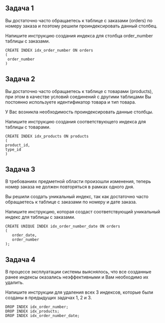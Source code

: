## Задача 1

Вы достаточно часто обращаетесь к таблице с заказами (orders) по номеру заказа и поэтому решили проиндексировать данный столбец.

Напишите инструкцию создания индекса для столбца order_number таблицы с заказами.

``` 
CREATE INDEX idx_order_number ON orders
(
 order_number
)
```

## Задача 2

Вы достаточно часто обращаетесь к таблице с товарами (products),  
при этом в качестве условий соединений с другими таблицами Вы постоянно используете идентификатор товара и тип товара.

У Вас возникла необходимость проиндексировать данные столбцы.

Напишите инструкцию создания соответствующего индекса для таблицы с товарами.

``` 
CREATE INDEX idx_products ON products
(
product_id,
type_id
)
```

## Задача 3

В требованиях предметной области произошли изменения, теперь номер заказа не должен повторяться в рамках одного дня.

Вы решили создать уникальный индекс, так как достаточно часто обращаетесь к таблице с заказами по номеру и дате заказа.

Напишите инструкцию, которая создаст соответствующий уникальный индекс для таблицы с заказами.

``` 
CREATE UNIQUE INDEX idx_order_number_date ON orders
(
   order_date,
   order_number
);
```

## Задача 4

В процессе эксплуатации системы выяснялось, что все созданные ранее индексы оказались неэффективными и Вам необходимо их удалить.

Напишите инструкции для удаления всех 3 индексов, которые были созданы в предыдущих задачах 1, 2 и 3.

``` 
DROP INDEX idx_order_number;
DROP INDEX idx_products;
DROP INDEX idx_order_number_date;
```